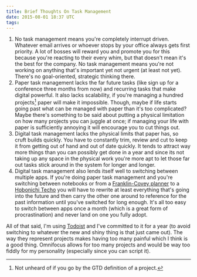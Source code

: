 ```yaml
---
title: Brief Thoughts On Task Management
date: 2015-08-01 18:37 UTC
tags:
---
```


1. No task management means you're completely interrupt driven. Whatever email arrives or whoever stops by your office always gets first priority. A lot of bosses will reward you and promote you for this because you're reacting to their every whim, but that doesn't mean it's the best for the company. No task management means you're not working on anything that's important yet not urgent (at least not yet). There's no goal-oriented, strategic thinking there.
2. Paper task management lacks the far future tasks (like sign up for a conference three months from now) and recurring tasks that make digital powerful. It also lacks scalability, if you're managing a hundred projects[^1] paper will make it impossible. Though, maybe if life starts going past what can be managed with paper than it's too complicated? Maybe there's something to be said about putting a physical limitation on how many projects you can juggle at once; if managing your life with paper is sufficiently annoying it will encourage you to cut things out.
3. Digital task management lacks the physical limits that paper has, so cruft builds quickly. You have to constantly trim, review and cut to keep it from getting out of hand and out of date quickly. It tends to attract way more things than you can possibly get done in a year and since its not taking up any space in the physical work you're more apt to let those far out tasks stick around in the system for longer and longer.
4. Digital task management also lends itself well to switching between multiple apps. If you're doing paper task management and you're switching between notebooks or from a [Franklin-Covey planner](http://franklinplanner.fcorgp.com/store/buy/Planners/cat2120006/) to a [Hobonichi Techo](http://www.1101.com/store/techo/2015/planner/lineup/) you will have to rewrite at least everything that's going into the future and then carry the other one around to reference for the past information until you've switched for long enough. It's all too easy to switch between apps once a month (which is a great form of procrastination) and never land on one you fully adopt.

All of that said, I'm using [Todoist](https://en.todoist.com/) and I've committed to it for a year (to avoid switching to whatever the new and shiny thing is that just came out). The way they represent projects makes having too many painful which I think is a good thing. Omnifocus allows for too many projects and would be way too fiddly for my personality (especially since you can script it).


[^1]: Not unheard of if you go by the GTD definition of a project.